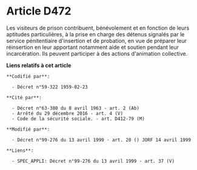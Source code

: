 # Article D472

Les visiteurs de prison contribuent, bénévolement et en fonction de leurs aptitudes particulières, à la prise en charge des
détenus signalés par le service pénitentiaire d'insertion et de probation, en vue de préparer leur réinsertion en leur
apportant notamment aide et soutien pendant leur incarcération. Ils peuvent participer à des actions d'animation collective.

**Liens relatifs à cet article**

	**Codifié par**:

	  - Décret n°59-322 1959-02-23

	**Cité par**:

	  - Décret n°63-380 du 8 avril 1963 - art. 2 (Ab)
	  - Arrêté du 29 décembre 2016 - art. 4 (V)
	  - Code de la sécurité sociale. - art. D412-79 (M)

	**Modifié par**:

	  - Décret n°99-276 du 13 avril 1999 - art. 20 () JORF 14 avril 1999

	**Liens**:

	  - SPEC_APPLI: Décret n°99-276 du 13 avril 1999 - art. 37 (V)
